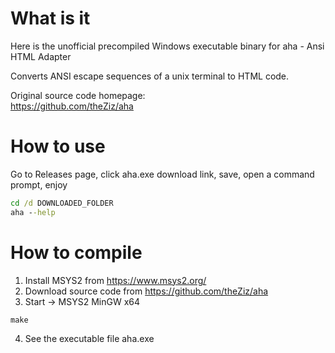 What is it
==========
Here is the unofficial precompiled Windows executable binary for aha - Ansi HTML Adapter

Converts ANSI escape sequences of a unix terminal to HTML code.

Original source code homepage:  
https://github.com/theZiz/aha


How to use
==========
Go to Releases page,
click aha.exe download link,
save,
open a command prompt,
enjoy
```bat
cd /d DOWNLOADED_FOLDER
aha --help
```

How to compile
==============
1. Install MSYS2 from https://www.msys2.org/
2. Download source code from https://github.com/theZiz/aha
3. Start -> MSYS2 MinGW x64
```bat
make
```
4. See the executable file aha.exe

